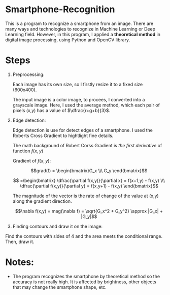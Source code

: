 # Smartphone-Recognition
This is a program to recognize a smartphone from an image. There are many ways and technologies to recognize in Machine Learning or Deep Learning field.
However, in this program, I applied a **theoretical method** in digital image processing, using Python and OpenCV library.

# Steps
1. Preprocessing:

    Each image has its own size, so I firstly resize it to a fixed size (600x400). 
    
    The input image is a color image, to procees, I converted  into a grayscale image. Here, I used the average method, 
    which each pair of pixels (x,y) has a value of $\dfrac{r+g+b}{3}$.
    
2. Edge detection:

    Edge detection is use for detect edges of a smartphone. I used the Roberts Cross Gradient to hightlight fine details. 
    
    The math background of Robert Corss Gradient is *the first derivative* of function $f(x,y)$
    
    Gradient of $f(x,y)$: 
    
      $$grad(f) = \begin{bmatrix}G_x \\\  G_y \end{bmatrix}$$
    
      $$ =\begin{bmatrix} \dfrac{\partial f(x,y)}{\partial x} = f(x+1,y) - f(x,y) \\\ \dfrac{\partial f(x,y)}{\partial y} = f(x,y+1) - f(x,y)  \end{bmatrix}$$

    The magnitude of the vector is the rate of change of the value at (x,y) along the gradient direction.
    
     $$\nabla f(x,y) = mag(\nabla f) = \sqrt{G_x^2 + G_y^2} \approx |G_x| + |G_y|$$

3. Finding contours and draw it on the image:

  Find the contours with sides of 4 and the area meets the conditional range. Then, draw it.


# Notes:
- The program recognizes the smartphone by theoretical method so the accuracy is not really high. It is affected by brightness, other objects that may change the smartphone shape, etc.
